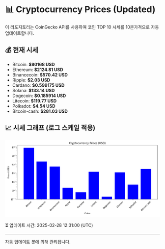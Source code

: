 
# 📊 Cryptocurrency Prices (Updated)

이 리포지토리는 CoinGecko API를 사용하여 코인 TOP 10 시세를 10분가격으로 자동 업데이트합니다.

## 💰 현재 시세
- Bitcoin: **$80168 USD**
- Ethereum: **$2124.81 USD**
- Binancecoin: **$570.42 USD**
- Ripple: **$2.03 USD**
- Cardano: **$0.599175 USD**
- Solana: **$133.14 USD**
- Dogecoin: **$0.185914 USD**
- Litecoin: **$119.77 USD**
- Polkadot: **$4.54 USD**
- Bitcoin-cash: **$281.03 USD**

## 📈 시세 그래프 (로그 스케일 적용)
![Crypto Prices](crypto_prices.png)

⏳ 업데이트 시간: 2025-02-28 12:31:00 (UTC)

---
자동 업데이트 봇에 의해 관리됩니다.
